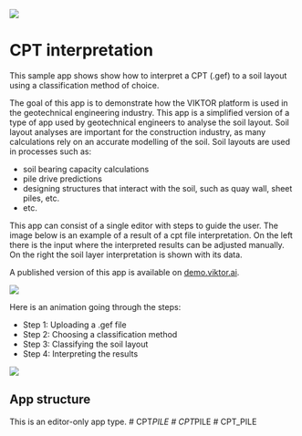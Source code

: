 ![](https://img.shields.io/badge/SDK-v14.0.0-blue) <Please check version is the same as specified in requirements.txt>

# CPT interpretation
This sample app shows show how to interpret a CPT (.gef) to a soil layout using a classification method of choice.

The goal of this app is to demonstrate how the VIKTOR platform is used in the geotechnical engineering industry. This
app is a simplified version of a type of app used by geotechnical engineers to analyse the soil layout. Soil layout 
analyses are important for the construction industry, as many calculations rely on an accurate modelling of the soil. 
Soil layouts are used in processes such as:
- soil bearing capacity calculations
- pile drive predictions
- designing structures that interact with the soil, such as quay wall, sheet piles, etc.
- etc.

This app can consist of a single editor with steps to guide the user. The image below is an example of a result of a cpt file interpretation. 
On the left there is the input where the interpreted results can be adjusted manually. On the right the soil layer interpretation is shown with its data.

A published version of this app is available on [demo.viktor.ai](https://demo.viktor.ai/workspaces/63/app/).

![](resources/cpt_visualisation.png)

Here is an animation going through the steps: 
- Step 1: Uploading a .gef file
- Step 2: Choosing a classification method
- Step 3: Classifying the soil layout
- Step 4: Interpreting the results

![](resources/steps.gif)


## App structure
This is an editor-only app type.
#   C P T _ P I L E  
 #   C P T _ P I L E  
 #   C P T _ P I L E  
 